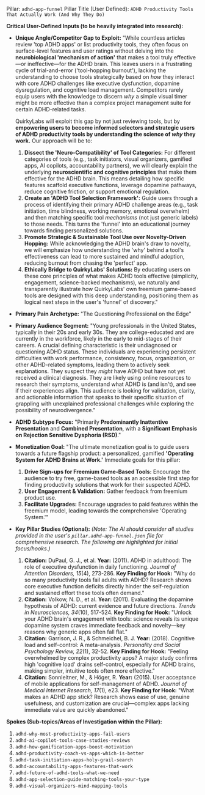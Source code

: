 Pillar: `adhd-app-funnel`
Pillar Title (User Defined): `ADHD Productivity Tools That Actually Work (And Why They Do)`

**Critical User-Defined Inputs (to be heavily integrated into research):**

* **Unique Angle/Competitor Gap to Exploit:**
    "While countless articles review 'top ADHD apps' or list productivity tools, they often focus on surface-level features and user ratings without delving into the **neurobiological 'mechanism of action'** that makes a tool truly effective—or ineffective—for the ADHD brain. This leaves users in a frustrating cycle of trial-and-error ('tool-hopping burnout'), lacking the understanding to choose tools strategically based on *how* they interact with core ADHD challenges like executive dysfunction, dopamine dysregulation, and cognitive load management. Competitors rarely equip users with the knowledge to discern *why* a simple visual timer might be more effective than a complex project management suite for certain ADHD-related tasks.

    QuirkyLabs will exploit this gap by not just reviewing tools, but by **empowering users to become informed selectors and strategic users of ADHD productivity tools by understanding the science of *why* they work.** Our approach will be to:
    1.  **Dissect the 'Neuro-Compatibility' of Tool Categories:** For different categories of tools (e.g., task initiators, visual organizers, gamified apps, AI copilots, accountability partners), we will clearly explain the underlying **neuroscientific and cognitive principles** that make them effective for the ADHD brain. This means detailing how specific features scaffold executive functions, leverage dopamine pathways, reduce cognitive friction, or support emotional regulation.
    2.  **Create an 'ADHD Tool Selection Framework':** Guide users through a process of identifying their primary ADHD challenge areas (e.g., task initiation, time blindness, working memory, emotional overwhelm) and then matching specific tool *mechanisms* (not just generic labels) to those needs. This turns the 'funnel' into an educational journey towards finding personalized solutions.
    3.  **Promote Strategic & Sustainable Tool Use over Novelty-Driven Hopping:** While acknowledging the ADHD brain's draw to novelty, we will emphasize how understanding the 'why' behind a tool's effectiveness can lead to more sustained and mindful adoption, reducing burnout from chasing the 'perfect' app.
    4.  **Ethically Bridge to QuirkyLabs' Solutions:** By educating users on these core principles of what makes ADHD tools effective (simplicity, engagement, science-backed mechanisms), we naturally and transparently illustrate how QuirkyLabs' own freemium game-based tools are designed with this deep understanding, positioning them as logical next steps in the user's 'funnel' of discovery."

* **Primary Pain Archetype:** "The Questioning Professional on the Edge"

* **Primary Audience Segment:** "Young professionals in the United States, typically in their 20s and early 30s. They are college-educated and are currently in the workforce, likely in the early to mid-stages of their careers. A crucial defining characteristic is their undiagnosed or questioning ADHD status. These individuals are experiencing persistent difficulties with work performance, consistency, focus, organization, or other ADHD-related symptoms, leading them to actively seek explanations. They suspect they *might* have ADHD but have not yet received a clinical diagnosis. They are likely using online resources to research their symptoms, understand what ADHD is (and isn't), and see if their experiences align. This audience is looking for validation, clarity, and actionable information that speaks to their specific situation of grappling with unexplained professional challenges while exploring the possibility of neurodivergence."

* **ADHD Subtype Focus:** "Primarily **Predominantly Inattentive Presentation** and **Combined Presentation**, with a **Significant Emphasis on Rejection Sensitive Dysphoria (RSD)**."

* **Monetization Goal:** "The ultimate monetization goal is to guide users towards a future flagship product: a personalized, gamified **'Operating System for ADHD Brains at Work.'**
    Immediate goals for this pillar:
    1.  **Drive Sign-ups for Freemium Game-Based Tools:** Encourage the audience to try free, game-based tools as an accessible first step for finding productivity solutions that work for their suspected ADHD.
    2.  **User Engagement & Validation:** Gather feedback from freemium product use.
    3.  **Facilitate Upgrades:** Encourage upgrades to paid features within the freemium model, leading towards the comprehensive 'Operating System.'"

* **Key Pillar Studies (Optional):**
    *(Note: The AI should consider all studies provided in the user's `pillar.adhd-app-funnel.json` file for comprehensive research. The following are highlighted for initial focus/hooks.)*
    1.  **Citation:** DuPaul, G. J., et al. **Year:** (2011). ADHD in adulthood: The role of executive dysfunction in daily functioning. *Journal of Attention Disorders, 15*(4), 273-286. **Key Finding for Hook:** "Why do so many productivity tools fail adults with ADHD? Research shows core executive function deficits directly hinder the self-regulation and sustained effort these tools often demand."
    2.  **Citation:** Volkow, N. D., et al. **Year:** (2011). Evaluating the dopamine hypothesis of ADHD: current evidence and future directions. *Trends in Neurosciences, 34*(10), 517-524. **Key Finding for Hook:** "Unlock your ADHD brain's engagement with tools: science reveals its unique dopamine system craves immediate feedback and novelty—key reasons why generic apps often fall flat."
    3.  **Citation:** Garrison, J. R., & Schmeichel, B. J. **Year:** (2018). Cognitive load and self-control: A meta-analysis. *Personality and Social Psychology Review, 22*(1), 32-52. **Key Finding for Hook:** "Feeling overwhelmed by complex productivity apps? A major study confirms high 'cognitive load' drains self-control, especially for ADHD brains, making simpler, intuitive tools often more effective."
    4.  **Citation:** Sonnleitner, M., & Höger, R. **Year:** (2015). User acceptance of mobile applications for self-management of ADHD. *Journal of Medical Internet Research, 17*(1), e23. **Key Finding for Hook:** "What makes an ADHD app stick? Research shows ease of use, genuine usefulness, and customization are crucial—complex apps lacking immediate value are quickly abandoned."

**Spokes (Sub-topics/Areas of Investigation within the Pillar):**

1.  `adhd-why-most-productivity-apps-fail-users`
2.  `adhd-ai-copilot-tools-case-studies-reviews`
3.  `adhd-how-gamification-apps-boost-motivation`
4.  `adhd-productivity-coach-vs-apps-which-is-better`
5.  `adhd-task-initiation-apps-holy-grail-search`
6.  `adhd-accountability-apps-features-that-work`
7.  `adhd-future-of-adhd-tools-what-we-need`
8.  `adhd-app-selection-guide-matching-tools-your-type`
9.  `adhd-visual-organizers-mind-mapping-tools`